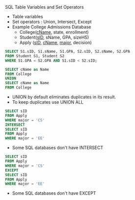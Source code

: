 SQL Table Variables and Set Operators
  - Table variables
  - Set operators : Union, Intersect, Except
  - Example College Admissions Database
    - College(<u>cName</u>, state, enrollment)
    - Student(<u>sID</u>, sName, GPA, sizeHS)
    - Apply (<u>sID</u>, <u>cName</u>, <u>major</u>, decision)
  ```SQL
  SELECT S1.sID, S1.sName, S1.GPA, S2.sID, S2.sName, S2.GPA
  FROM Student S1, Student S2
  WHERE S1.GPA = S2.GPA AND S1.sID < S2.sID;
  ```
  ```SQL
  SELECT cName as Name
  FROM College
  UNION
  SELECT cName as Name
  FROM College
  ```
  - UNION by default eliminates duplicates in its result.
  - To keep duplicates use UNION ALL
  ```SQL
  SELECT sID
  FROM Apply
  WHERE major = 'CS'
  INTERSECT
  SELECT sID
  FROM Apply
  WHERE major = 'EE'
  ```
  - Some SQL databases don't have INTERSECT
  ```SQL
  SELECT sID
  FROM Apply
  WHERE major = 'CS'
  EXCEPT
  SELECT sID
  FROM Apply
  WHERE major = 'EE'
  ```
  - Some SQL databases don't have EXCEPT
